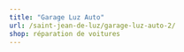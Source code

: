 ```yaml
---
title: "Garage Luz Auto"
url: /saint-jean-de-luz/garage-luz-auto-2/
shop: réparation de voitures
---
```


